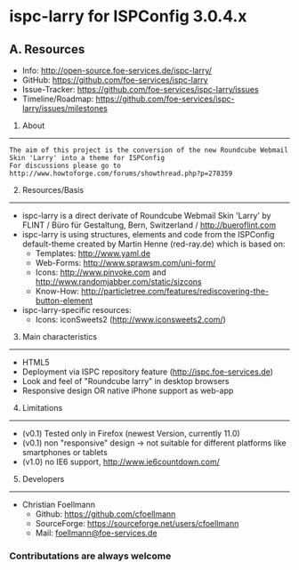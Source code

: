 ispc-larry for ISPConfig 3.0.4.x
================================
A. Resources
------------
-   Info: http://open-source.foe-services.de/ispc-larry/
-   GitHub: https://github.com/foe-services/ispc-larry
-   Issue-Tracker: https://github.com/foe-services/ispc-larry/issues
-   Timeline/Roadmap: https://github.com/foe-services/ispc-larry/issues/milestones


1. About
--------
    The aim of this project is the conversion of the new Roundcube Webmail Skin 'Larry' into a theme for ISPConfig
    For discussions please go to http://www.howtoforge.com/forums/showthread.php?p=278359  

2. Resources/Basis
------------------
-   ispc-larry is a direct derivate of Roundcube Webmail Skin 'Larry' by FLINT / Büro für Gestaltung, Bern, Switzerland / http://bueroflint.com
-   ispc-larry is using structures, elements and code from the ISPConfig default-theme created by Martin Henne (red-ray.de) which is based on:
    -   Templates: http://www.yaml.de
    -   Web-Forms: http://www.sprawsm.com/uni-form/
    -   Icons: http://www.pinvoke.com and http://www.randomjabber.com/static/sizcons
    -   Know-How: http://particletree.com/features/rediscovering-the-button-element
-   ispc-larry-specific resources:
    -   Icons: iconSweets2 (http://www.iconsweets2.com/)

3. Main characteristics
-----------------------
-   HTML5
-   Deployment via ISPC repository feature (http://ispc.foe-services.de)
-   Look and feel of "Roundcube larry" in desktop browsers
-   Responsive design OR native iPhone support as web-app
 
4. Limitations
--------------
-   (v0.1) Tested only in Firefox (newest Version, currently 11.0)
-   (v0.1) non "responsive" design -> not suitable for different platforms like smartphones or tablets
-   (v1.0) no IE6 support, http://www.ie6countdown.com/

5. Developers
-------------
-   Christian Foellmann
    -   Github: https://github.com/cfoellmann
    -   SourceForge: https://sourceforge.net/users/cfoellmann
    -   Mail: foellmann@foe-services.de

### Contributations are always welcome

